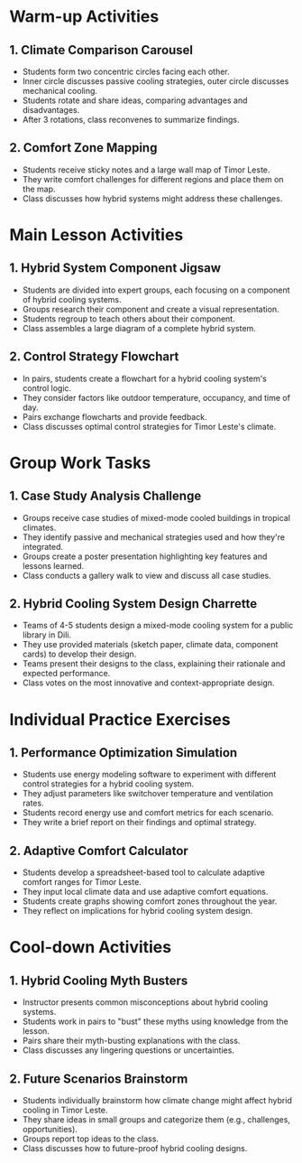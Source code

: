 # Warm-up Activities

## 1. Climate Comparison Carousel

- Students form two concentric circles facing each other.
- Inner circle discusses passive cooling strategies, outer circle discusses mechanical cooling.
- Students rotate and share ideas, comparing advantages and disadvantages.
- After 3 rotations, class reconvenes to summarize findings.

## 2. Comfort Zone Mapping

- Students receive sticky notes and a large wall map of Timor Leste.
- They write comfort challenges for different regions and place them on the map.
- Class discusses how hybrid systems might address these challenges.

# Main Lesson Activities

## 1. Hybrid System Component Jigsaw

- Students are divided into expert groups, each focusing on a component of hybrid cooling systems.
- Groups research their component and create a visual representation.
- Students regroup to teach others about their component.
- Class assembles a large diagram of a complete hybrid system.

## 2. Control Strategy Flowchart

- In pairs, students create a flowchart for a hybrid cooling system's control logic.
- They consider factors like outdoor temperature, occupancy, and time of day.
- Pairs exchange flowcharts and provide feedback.
- Class discusses optimal control strategies for Timor Leste's climate.

# Group Work Tasks

## 1. Case Study Analysis Challenge

- Groups receive case studies of mixed-mode cooled buildings in tropical climates.
- They identify passive and mechanical strategies used and how they're integrated.
- Groups create a poster presentation highlighting key features and lessons learned.
- Class conducts a gallery walk to view and discuss all case studies.

## 2. Hybrid Cooling System Design Charrette

- Teams of 4-5 students design a mixed-mode cooling system for a public library in Dili.
- They use provided materials (sketch paper, climate data, component cards) to develop their design.
- Teams present their designs to the class, explaining their rationale and expected performance.
- Class votes on the most innovative and context-appropriate design.

# Individual Practice Exercises

## 1. Performance Optimization Simulation

- Students use energy modeling software to experiment with different control strategies for a hybrid cooling system.
- They adjust parameters like switchover temperature and ventilation rates.
- Students record energy use and comfort metrics for each scenario.
- They write a brief report on their findings and optimal strategy.

## 2. Adaptive Comfort Calculator

- Students develop a spreadsheet-based tool to calculate adaptive comfort ranges for Timor Leste.
- They input local climate data and use adaptive comfort equations.
- Students create graphs showing comfort zones throughout the year.
- They reflect on implications for hybrid cooling system design.

# Cool-down Activities

## 1. Hybrid Cooling Myth Busters

- Instructor presents common misconceptions about hybrid cooling systems.
- Students work in pairs to "bust" these myths using knowledge from the lesson.
- Pairs share their myth-busting explanations with the class.
- Class discusses any lingering questions or uncertainties.

## 2. Future Scenarios Brainstorm

- Students individually brainstorm how climate change might affect hybrid cooling in Timor Leste.
- They share ideas in small groups and categorize them (e.g., challenges, opportunities).
- Groups report top ideas to the class.
- Class discusses how to future-proof hybrid cooling designs.